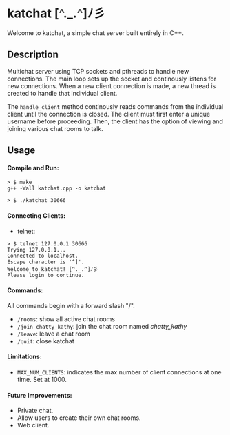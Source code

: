 # katchat [^._.^]ﾉ彡

Welcome to katchat, a simple chat server built entirely in C++.

Description
-----
Multichat server using TCP sockets and pthreads to handle new connections. The main loop sets up the socket and continously listens for new connections. When a new client connection is made, a new thread is created to handle that individual client.

The ```handle_client``` method continously reads commands from the individual client until the connection is closed. The client must first enter a unique username before proceeding. Then, the client has the option of viewing and joining various chat rooms to talk.


Usage
-----

#### Compile and Run:
```
> $ make
g++ -Wall katchat.cpp -o katchat

> $ ./katchat 30666
```

#### Connecting Clients:

* telnet:
```
> $ telnet 127.0.0.1 30666
Trying 127.0.0.1...
Connected to localhost.
Escape character is '^]'.
Welcome to katchat! [^._.^]ﾉ彡
Please login to continue.
```

#### Commands:
All commands begin with a forward slash "/".

- ```/rooms```: show all active chat rooms
- ```/join chatty_kathy```: join the chat room named *chatty_kathy*
- ```/leave```: leave a chat room
- ```/quit```: close katchat

#### Limitations:
- ```MAX_NUM_CLIENTS```: indicates the max number of client connections at one time. Set at 1000.

#### Future Improvements:
- Private chat.
- Allow users to create their own chat rooms. 
- Web client.